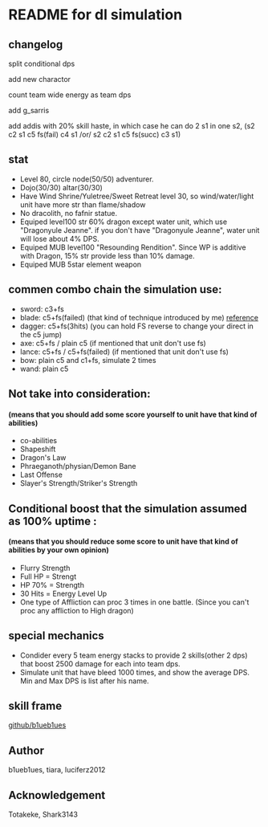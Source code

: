 # README for dl simulation


## changelog
split conditional dps

add new charactor

count team wide energy as team dps

add g_sarris

add addis with 20% skill haste, in which case he can do 2 s1 in one s2, (s2 c2 s1 c5 fs(fail) c4 s1 /or/ s2 c2 s1 c5 fs(succ) c3 s1)



## stat
- Level 80, circle node(50/50) adventurer.
- Dojo(30/30) altar(30/30) 
- Have Wind Shrine/Yuletree/Sweet Retreat level 30, so wind/water/light unit have more str than flame/shadow
- No dracolith, no fafnir statue.
- Equiped level100 str 60% dragon except water unit, which use "Dragonyule Jeanne". if you don't have "Dragonyule Jeanne", water unit will lose about 4% DPS.
- Equiped MUB level100 "Resounding Rendition". Since WP is additive with Dragon, 15% str provide less than 10% damage.
- Equiped MUB 5star element weapon

## commen combo chain the simulation use:
- sword: c3+fs
- blade: c5+fs(failed) (that kind of technique introduced by me) [reference](https://www.bilibili.com/video/av38956687/)
- dagger: c5+fs(3hits) (you can hold FS reverse to change your direct in the c5 jump)
- axe: c5+fs / plain c5 (if mentioned that unit don't use fs)
- lance: c5+fs / c5+fs(failed) (if mentioned that unit don't use fs)
- bow: plain c5 and c1+fs, simulate 2 times
- wand: plain c5

## Not take into consideration: 
#### (means that you should add some score yourself to unit have that kind of abilities)
- co-abilities
- Shapeshift
- Dragon's Law
- Phraeganoth/physian/Demon Bane
- Last Offense 
- Slayer's Strength/Striker's Strength

## Conditional boost that the simulation assumed as 100% uptime : 
#### (means that you should reduce some score to unit have that kind of abilities by your own opinion)
- Flurry Strength 
- Full HP = Strengt
- HP 70% = Strength
- 30 Hits = Energy Level Up
- One type of Affliction can proc 3 times in one battle. (Since you can't proc any affliction to High dragon)

## special mechanics
- Condider every 5 team energy stacks to provide 2 skills(other 2 dps) that boost 2500 damage for each into team dps.
- Simulate unit that have bleed 1000 times, and show the average DPS. Min and Max DPS is list after his name.

## skill frame
[github/b1ueb1ues](https://github.com/b1ueb1ues/dl/tree/master/framedata/skills)

## Author
b1ueb1ues, tiara, luciferz2012

## Acknowledgement
Totakeke, Shark3143
